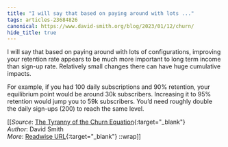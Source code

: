```yaml
---
title: "I will say that based on paying around with lots ..."
tags: articles-23684826
canonical: https://www.david-smith.org/blog/2023/01/12/churn/
hide_title: true
---
```


I will say that based on paying around with lots of configurations, improving your retention rate appears to be much more important to long term income than sign-up rate. Relatively small changes there can have huge cumulative impacts.

For example, if you had 100 daily subscriptions and 90% retention, your equilibrium point would be around 30k subscribers. Increasing it to 95% retention would jump you to 59k subscribers. You’d need roughly double the daily sign-ups (200) to reach the same level.


[[_Source_: [The Tyranny of the Churn Equation](https://www.david-smith.org/blog/2023/01/12/churn/){:target="_blank"}<br>
_Author_: David Smith<br>
_More_: [Readwise URL](https://readwise.io/open/463638658){:target="_blank"}
::wrap]]